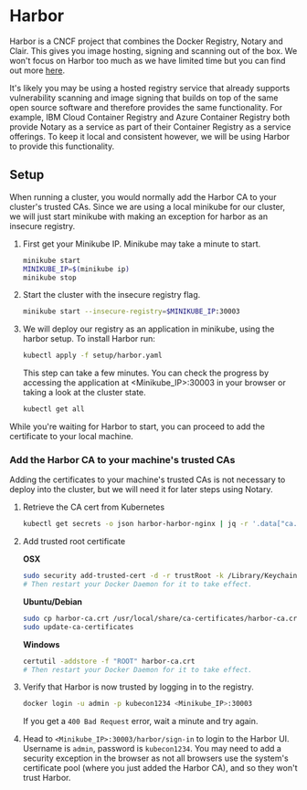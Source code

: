 # Harbor

Harbor is a CNCF project that combines the Docker Registry, Notary and Clair. This gives you image hosting, signing and scanning out of the box. We won't focus on Harbor too much as we have limited time but you can find out more [here](https://github.com/goharbor/harbor/blob/master/README.md).

It's likely you may be using a hosted registry service that already supports vulnerability scanning and image signing that builds on top of the same open source software and therefore provides the same functionality. For example, IBM Cloud Container Registry and Azure Container Registry both provide Notary as a service as part of their Container Registry as a service offerings. To keep it local and consistent however, we will be using Harbor to provide this functionality.

## Setup

When running a cluster, you would normally add the Harbor CA to your cluster's trusted CAs. Since we are using a local minikube for our cluster, we will just start minikube with making an exception for harbor as an insecure registry.

1. First get your Minikube IP. Minikube may take a minute to start.

    ```bash
    minikube start
    MINIKUBE_IP=$(minikube ip)
    minikube stop
    ```

2. Start the cluster with the insecure registry flag.

    ```bash
    minikube start --insecure-registry=$MINIKUBE_IP:30003
    ```

3. We will deploy our registry as an application in minikube, using the harbor setup. To install Harbor run:

    ```bash
    kubectl apply -f setup/harbor.yaml
    ```

    This step can take a few minutes. You can check the progress by accessing the application at <Minikube_IP>:30003 in your browser or taking a look at the cluster state.

    ```bash
    kubectl get all
    ```

While you're waiting for Harbor to start, you can proceed to add the certificate to your local machine.

### Add the Harbor CA to your machine's trusted CAs

Adding the certificates to your machine's trusted CAs is not necessary to deploy into the cluster, but we will need it for later steps using Notary.

1. Retrieve the CA cert from Kubernetes

    ```bash
    kubectl get secrets -o json harbor-harbor-nginx | jq -r '.data["ca.crt"]' | base64 -d > harbor-ca.crt
    ```

2. Add trusted root certificate

    **OSX**

    ```bash
    sudo security add-trusted-cert -d -r trustRoot -k /Library/Keychains/System.keychain > harbor-ca.crt
    # Then restart your Docker Daemon for it to take effect.
    ```

    **Ubuntu/Debian**

    ```bash
    sudo cp harbor-ca.crt /usr/local/share/ca-certificates/harbor-ca.crt
    sudo update-ca-certificates
    ```

    **Windows**

    ```bash
    certutil -addstore -f "ROOT" harbor-ca.crt
    # Then restart your Docker Daemon for it to take effect.
    ```

3. Verify that Harbor is now trusted by logging in to the registry.

    ```bash
    docker login -u admin -p kubecon1234 <Minikube_IP>:30003
    ```

    If you get a `400 Bad Request` error, wait a minute and try again.

4. Head to `<Minikube_IP>:30003/harbor/sign-in` to login to the Harbor UI. Username is `admin`, password is `kubecon1234`. You may need to add a security exception in the browser as not all browsers use the system's certificate pool (where you just added the Harbor CA), and so they won't trust Harbor.

